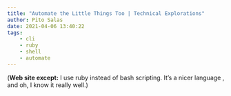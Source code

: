 ```yaml
---
title: "Automate the Little Things Too | Technical Explorations"
author: Pito Salas
date: 2021-04-06 13:40:22
tags:
    - cli
    - ruby
    - shell
    - automate
---
```



(**Web site except:** I use ruby instead of bash scripting. It’s a nicer language , and oh, I know it really well.) 
